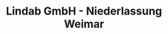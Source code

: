 ---
title: "Lindab GmbH - Niederlassung Weimar"
url: /grammetal/lindab-gmbh-niederlassung-weimar/
shop: Großhandel
---